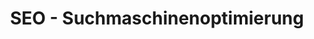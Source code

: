 ---
title: SEO - Suchmaschinenoptimierung 
name: SEO
icon: "mdi:magnify"
shortDescription: Wir bringen deine Website auf die Pole-Position bei Google & Co. mit optimaler Suchmaschinenoptimierung!

description: Du willst mehr Traffic, Sichtbarkeit und Umsatz mit deiner Website generieren? Mit unserer SEO-Expertise bringen wir dich nach vorne! Unsere Profis analysieren deine Webpräsenz und konzipieren eine maßgeschneiderte SEO-Strategie, um dein Ranking zu pushen. Wir kümmern uns um alle Aspekte - von technischer Optimierung über Content Creation bis Linkbuilding. Profitiere von einem erfahrenen SEO-Team, das mit dir deine Ziele erreicht. Steigere deine Online-Sichtbarkeit für maximale Conversion! Starte jetzt in die Pole-Position und lass uns reden!

keywords: 
  - SEO
  - Suchmaschinenoptimierung 
  - Organisches Ranking
  - Sichtbarkeit
  - Keyword-Optimierung

faqSection:
  heading: Häufig gestellte Fragen
  questions:
    - question: Für welche Branchen bietet ihr SEO an?
      answer: Unsere SEO-Strategien sind branchenunabhängig einsetzbar - fragen uns nach deiner Nische!
    - question: Was beinhaltet eure SEO-Dienstleistung?
      answer: Wir bieten ein Rundum-Paket von der Analyse über Keyword-Recherche, Technische SEO, Content und Linkbuilding.
    - question: Verbessert SEO auch die User Experience?
      answer: Ja, durch unsere Maßnahmen verbessert sich gleichzeitig auch die Benutzerfreundlichkeit der Website.
    - question: Wie läuft die Zusammenarbeit ab?
      answer: Wir stimmen uns eng mit dir ab, informieren dich über jeden Schritt und erstellen monatliche SEO-Berichte. 
    - question: Wie lange dauert es bis ich Ergebnisse sehe?
      answer: Erste Effekte sind oft schon nach einem Monat sichtbar. Für nachhaltige Top-Platzierungen planen wir mindestens 3-6 Monate ein.
    - question: Übernimmt ihr auch Content Creation?
      answer: Ja, wir können im Rahmen der SEO auch die Erstellung von Texten für dich übernehmen.
    - question: Hilft SEO auch beim Thema Social Media?
      answer: Ja, gute Inhalte und Sichtbarkeit wirken sich auch positiv auf Social Media aus.
    - question: Wie kann ich Ihre SEO-Leistungen beauftragen?
      answer: Sprech uns einfach an, wir erstellen dir ein maßgeschneidertes Angebot!
      
benefitsSection:
  title: Unsere Stärken in der SEO
  description: "Von diesen Vorteilen profitierst du bei deiner Suchmaschinenoptimierung mit uns:"  
  benefits:
    - Langjährige SEO-Expertise und Top-Rankings für unsere Kunden
    - Analyse Ihrer Ausgangssituation und Zieldefinition
    - Keyword-Recherche und technische On-Page Optimierung 
    - Content-Erstellung und Linkbuilding aus einer Hand 
    - Monatliche Berichte über Fortschritte
    - Hohe ROI durch messbare Ergebnisse
    - Suchmaschinen-Partnerstatus für Insights 
    - White-Hat-Maßnahmen im Einklang mit Richtlinien
    - Agile Anpassung der Strategie an neue Entwicklungen
    - Absolute Transparenz und enge Kommunikation
    - Attraktive Preismodelle, abgestimmt auf Ihr Projekt
---